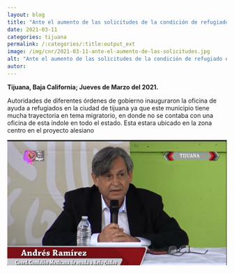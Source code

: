 ```yaml
---
layout: blog
title: "Ante el aumento de las solicitudes de la condición de refugiado en México"
date: 2021-03-11
categories: tijuana
permalink: /:categories/:title:output_ext
image: /img/cnr/2021-03-11-ante-el-aumento-de-las-solicitudes.jpg
alt: "Ante el aumento de las solicitudes de la condición de refugiado en México"
autor:
---
```


**Tijuana, Baja California; Jueves de Marzo del 2021.** 

Autoridades de diferentes órdenes de gobierno inauguraron la oficina de ayuda  a refugiados en la ciudad de tijuana ya que este municipio tiene mucha trayectoria en tema migratorio, en donde no se contaba con una oficina de esta índole en todo el estado. Esta estara ubicado en la zona centro en el proyecto alesiano 

<div id="carouselExampleSlidesOnly" class="carousel slide" data-ride="carousel">
  <div class="carousel-inner">
    <div class="carousel-item active">
       <img class="d-block w-100" src="/img/cnr/2021-03-11-ante-el-aumento-de-las-solicitudes.jpg" loading="lazy"  alt="Ante el aumento de las solicitudes de la condición de refugiado en México">
    </div>
  </div>
</div>